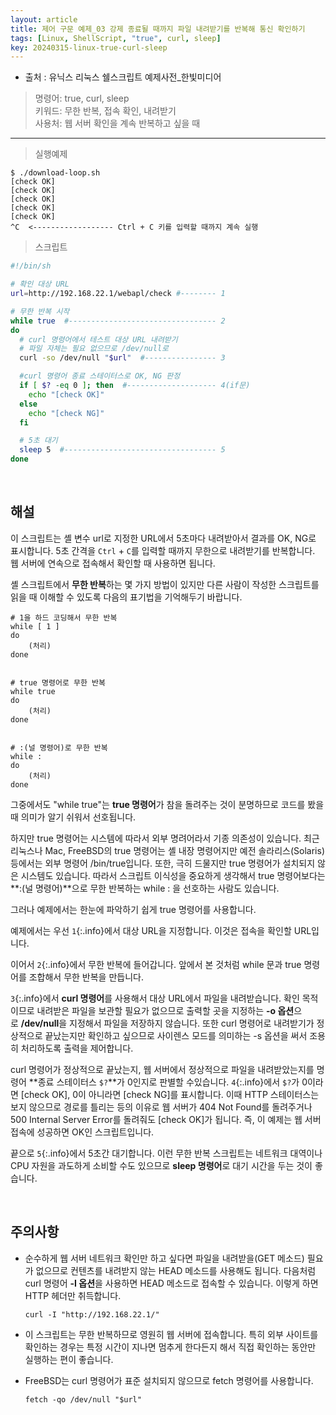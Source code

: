 ```yaml
---
layout: article
title: 제어 구문 예제_03 강제 종료될 때까지 파일 내려받기를 반복해 통신 확인하기
tags: [Linux, ShellScript, "true", curl, sleep]
key: 20240315-linux-true-curl-sleep
---
```


- 출처 : 유닉스 리눅스 쉘스크립트 예제사전_한빛미디어

> 명령어: true, curl, sleep  
> 키워드: 무한 반복, 접속 확인, 내려받기  
> 사용처: 웹 서버 확인을 계속 반복하고 싶을 때

--- 

> 실행예제

```
$ ./download-loop.sh
[check OK]
[check OK]
[check OK]
[check OK]
[check OK]
^C  <------------------ Ctrl + C 키를 입력할 때까지 계속 실행
```

> 스크립트

```bash
#!/bin/sh

# 확인 대상 URL
url=http://192.168.22.1/webapl/check #-------- 1

# 무한 반복 시작
while true  #--------------------------------- 2
do
  # curl 명령어에서 테스트 대상 URL 내려받기
  # 파일 자체는 필요 없으므로 /dev/null로
  curl -so /dev/null "$url"  #---------------- 3

  #curl 명령어 종료 스테이터스로 OK, NG 판정
  if [ $? -eq 0 ]; then  #-------------------- 4(if문)
    echo "[check OK]"
  else
    echo "[check NG]"
  fi

  # 5초 대기 
  sleep 5  #---------------------------------- 5
done
```

&nbsp;
&nbsp;

## **해설**

이 스크립트는 셸 변수 url로 지정한 URL에서 5초마다 내려받아서 결과를 OK, NG로 표시합니다. 5초 간격을 `Ctrl` + `C`를 입력할 때까지 무한으로 내려받기를 반복합니다. 웹 서버에 연속으로 접속해서 확인할 때 사용하면 됩니다.

셸 스크립트에서 **무한 반복**하는 몇 가지 방법이 있지만 다른 사람이 작성한 스크립트를 읽을 때 이해할 수 있도록 다음의 표기법을 기억해두기 바랍니다.

```
# 1을 하드 코딩해서 무한 반복
while [ 1 ]
do
    (처리)
done


# true 명령어로 무한 반복
while true
do
    (처리)
done


# :(널 명령어)로 무한 반복
while :
do
    (처리)
done
```

그중에서도 "while true"는 **true 명령어**가 참을 돌려주는 것이 분명하므로 코드를 봤을 때 의미가 알기 쉬워서 선호됩니다.

하지만 true 명령어는 시스템에 따라서 외부 명려어라서 기종 의존성이 있습니다. 최근 리눅스나 Mac, FreeBSD의 true 명령어는 셸 내장 명령어지만 예전 솔라리스(Solaris) 등에서는 외부 명령어 /bin/true입니다. 또한, 극히 드물지만 true 명령어가 설치되지 않은 시스템도 있습니다. 따라서 스크립트 이식성을 중요하게 생각해서 true 명령어보다는 **:(널 명령어)**으로 무한 반복하는 while : 을 선호하는 사람도 있습니다.

그러나 예제에서는 한눈에 파악하기 쉽게 true 명령어를 사용합니다.

예제에서는 우선 `1`{:.info}에서 대상 URL을 지정합니다. 이것은 접속을 확인할 URL입니다. 

이어서 `2`{:.info}에서 무한 반복에 들어갑니다. 앞에서 본 것처럼 while 문과 true 명령어를 조합해서 무한 반복을 만듭니다.

`3`{:.info}에서 **curl 명령어**를 사용해서 대상 URL에서 파일을 내려받습니다. 확인 목적이므로 내려받은 파일을 보관할 필요가 없으므로 출력할 곳을 지정하는 **-o 옵션**으로 **/dev/null**을 지정해서 파일을 저장하지 않습니다. 또한 curl 명령어로 내려받기가 정상적으로 끝났는지만 확인하고 싶으므로 사이렌스 모드를 의미하는 -s 옵션을 써서 조용히 처리하도록 출력을 제어합니다.

curl 명령어가 정상적으로 끝났는지, 웹 서버에서 정상적으로 파일을 내려받았는지를 명령어 **종료 스테이터스 `$?`**가 0인지로 판별할 수있습니다. `4`{:.info}에서 `$?`가 0이라면 [check OK], 0이 아니라면 [check NG]를 표시합니다. 이때 HTTP 스테이터스는 보지 않으므로 경로를 틀리는 등의 이유로 웹 서버가 404 Not Found를 돌려주거나 500 Internal Server Error를 돌려줘도 [check OK]가 됩니다. 즉, 이 예제는 웹 서버 접속에 성공하면 OK인 스크립트입니다.

끝으로 `5`{:.info}에서 5초간 대기합니다. 이런 무한 반복 스크립트는 네트워크 대역이나 CPU 자원을 과도하게 소비할 수도 있으므로 **sleep 명령어**로 대기 시간을 두는 것이 좋습니다.

&nbsp;
&nbsp;

## **주의사항**

- 순수하게 웹 서버 네트워크 확인만 하고 싶다면 파일을 내려받을(GET 메소드) 필요가 없으므로 컨텐츠를 내려받지 않는 HEAD 메소드를 사용해도 됩니다. 다음처럼 curl 명령어 **-I 옵션**을 사용하면 HEAD 메소드로 접속할 수 있습니다. 이렇게 하면 HTTP 헤더만 취득합니다.

  ```
  curl -I "http://192.168.22.1/"
  ```

- 이 스크립트는 무한 반복하므로 영원히 웹 서버에 접속합니다. 특히 외부 사이트를 확인하는 경우는 특정 시간이 지나면 멈추게 한다든지 해서 직접 확인하는 동안만 실행하는 편이 좋습니다.

- FreeBSD는 curl 명령어가 표준 설치되지 않으므로 fetch 명령어를 사용합니다.

  ```
  fetch -qo /dev/null "$url"
  ```